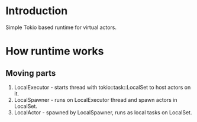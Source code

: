 # Introduction

Simple Tokio based runtime for virtual actors.

#  How runtime works

## Moving parts

1. LocalExecutor - starts thread with tokio::task::LocalSet to host actors on it.
2. LocalSpawner - runs on LocalExecutor thread and spawn actors in LocalSet.
3. LocalActor - spawned by LocalSpawner, runs as local tasks on LocalSet.

